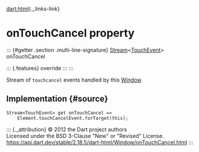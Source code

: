 [dart:html](../../dart-html/dart-html-library){._links-link}

onTouchCancel property
======================

::: {#getter .section .multi-line-signature}
[Stream](../../dart-async/stream-class)\<[TouchEvent](../touchevent-class)\>
onTouchCancel

::: {.features}
override
:::
:::

Stream of `touchcancel` events handled by this
[Window](../window-class).

Implementation {#source}
--------------

``` {.language-dart data-language="dart"}
Stream<TouchEvent> get onTouchCancel =>
    Element.touchCancelEvent.forTarget(this);
```

::: {._attribution}
© 2012 the Dart project authors\
Licensed under the BSD 3-Clause \"New\" or \"Revised\" License.\
<https://api.dart.dev/stable/2.18.5/dart-html/Window/onTouchCancel.html>
:::
